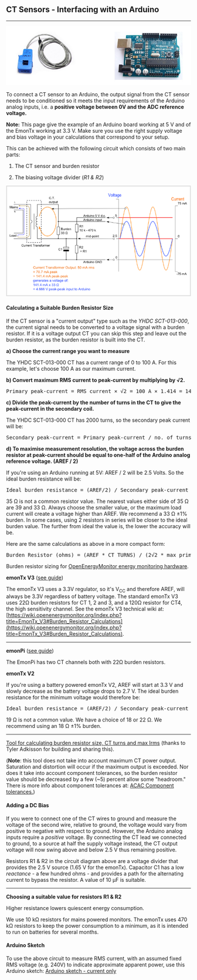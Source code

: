 ## CT Sensors - Interfacing with an Arduino

***

![](files/ctarduino.jpg)

To connect a CT sensor to an Arduino, the output signal from the CT sensor needs to be conditioned so it meets the input requirements of the Arduino analog inputs, i.e. a **positive voltage between 0V and the ADC reference voltage.**

**Note:** This page give the example of an Arduino board working at 5 V and of the EmonTx working at 3.3 V. Make sure you use the right supply voltage and bias voltage in your calculations that correspond to your setup.

This can be achieved with the following circuit which consists of two main parts:

1.  The CT sensor and burden resistor

2.  The biasing voltage divider (_R1 & R2_)

![](files/Arduino_AC_current_input_A.png)

#### Calculating a Suitable Burden Resistor Size

If the CT sensor is a "current output" type such as the _YHDC SCT-013-000_, the current signal needs to be converted to a voltage signal with a burden resistor. If it is a voltage output CT you can skip this step and leave out the burden resistor, as the burden resistor is built into the CT.

**a) Choose the current range you want to measure**

The YHDC SCT-013-000 CT has a current range of 0 to 100 A. For this example, let's choose 100 A as our maximum current.

**b) Convert maximum RMS current to peak-current by multiplying by √2.**

<pre>Primary peak-current = RMS current × √2 = 100 A × 1.414 = 141.4A</pre>

**c) Divide the peak-current by the number of turns in the CT to give the peak-current in the secondary coil.**

The YHDC SCT-013-000 CT has 2000 turns, so the secondary peak current will be:

<pre>Secondary peak-current = Primary peak-current / no. of turns = 141.4 A / 2000 = 0.0707A</pre>

**d) To maximise measurement resolution, the voltage across the burden resistor at peak-current should be equal to one-half of the Arduino analog reference voltage. (AREF / 2)**

If you're using an Arduino running at 5V: AREF / 2 will be 2.5 Volts. So the ideal burden resistance will be:

<pre>Ideal burden resistance = (AREF/2) / Secondary peak-current = 2.5 V / 0.0707 A = 35.4 Ω
</pre>

35 Ω is not a common resistor value. The nearest values either side of 35 Ω are 39 and 33 Ω. Always choose the smaller value, or the maximum load current will create a voltage higher than AREF. We recommend a 33 Ω ±1% burden. In some cases, using 2 resistors in series will be closer to the ideal burden value. The further from ideal the value is, the lower the accuracy will be.

Here are the same calculations as above in a more compact form:

<pre>Burden Resistor (ohms) = (AREF * CT TURNS) / (2√2 * max primary current)</pre>

Burden resistor sizing for [OpenEnergyMonitor energy monitoring hardware](https://guide.openenergymonitor.org/setup).

**emonTx V3** ([see guide](https://guide.openenergymonitor.org/setup))

The emonTx V3 uses a 3.3V regulator, so it's V<sub>CC</sub> and therefore AREF, will always be 3.3V regardless of battery voltage. The standard emonTx V3 uses 22Ω burden resistors for CT 1, 2 and 3, and a 120Ω resistor for CT4, the high sensitivity channel. See the emonTx V3 technical wiki at:
[https://wiki.openenergymonitor.org/index.php?title=EmonTx_V3#Burden_Resistor_Calculations](https://wiki.openenergymonitor.org/index.php?title=EmonTx_V3#Burden_Resistor_Calculations).

***

**emonPi** ([see guide](https://guide.openenergymonitor.org/setup))

The EmonPi has two CT channels both with 22Ω burden resistors.

**emonTx V2**

If you're using a battery powered emonTx V2, AREF will start at 3.3 V and slowly decrease as the battery voltage drops to 2.7 V. The ideal burden resistance for the minimum voltage would therefore be:

<pre>Ideal burden resistance = (AREF/2) / Secondary peak-current = 1.35V / 0.0707A = 19.1 Ω</pre>

19 Ω is not a common value. We have a choice of 18 or 22 Ω. We recommend using an 18 Ω ±1% burden.

***

[Tool for calculating burden resistor size, CT turns and max Irms](https://tyler.anairo.com/?id=5.3.0) (thanks to Tyler Adkisson for building and sharing this).

(**Note**: this tool does not take into account maximum CT power output. Saturation and distortion will occur if the maximum output is exceeded. Nor does it take into account component tolerances, so the burden resistor value should be decreased by a few (~5) percent allow some "headroom." There is more info about component tolerances at: [ACAC Component tolerances.](../voltage-sensing/acac-component-tolerances "ACAC Component tolerances"))

#### Adding a DC Bias

If you were to connect one of the CT wires to ground and measure the voltage of the second wire, relative to ground, the voltage would vary from positive to negative with respect to ground. However, the Arduino analog inputs require a _positive_ voltage. By connecting the CT lead we connected to ground, to a source at half the supply voltage instead, the CT output voltage will now swing above and below 2.5 V thus remaining positive.

Resistors R1 & R2 in the circuit diagram above are a voltage divider that provides the 2.5 V source (1.65 V for the emonTx). Capacitor C1 has a low _reactance_ - a few hundred ohms - and provides a path for the alternating current to bypass the resistor. A value of 10 μF is suitable.

<!-- The ADC isn't simply an ADC, it has a multiplexer in front of it, which switches between the 6 available input pins. The multiplexer samples the voltage and stores it on the sample & hold capacitor, to be converted by the ADC.

In order to charge that S&H capacitor sufficiently quickly to ensure an accurate reading, the Atmel data sheet tells us that the driving impedance needs to be less than 10 kΩ.

The combination of CT and burden resistor easily satisfies that requirement, but when you add in the Thévenin equivalent of the bias resistors (1.35 V with a source impedance of 235 kΩ for the emonTx), that limit is exceeded by a large margin. Adding the bypass capacitor provides a source to supply the charge that the S&H capacitor needs.

In terms of overcurrent protection, there are protection diodes inside the ADC inputs, which are in turn protected by a 1 kΩ series resistor and parallel transient voltage suppressor diodes (in production versions of the emonTx and emonPi) and yes, by the CT itself saturating. The impedance of the bias network also helps to limit the current in the protection diodes.
(R.Wall)
-->

***

**Choosing a suitable value for resistors R1 & R2**

Higher resistance lowers quiescent energy consumption.

We use 10 kΩ resistors for mains powered monitors. The emonTx uses 470 kΩ resistors to keep the power consumption to a minimum, as it is intended to run on batteries for several months.

#### Arduino Sketch

To use the above circuit to measure RMS current, with an assumed fixed RMS voltage (e.g. 240V) to indicate approximate apparent power, use this Arduino sketch: [Arduino sketch - current only](https://github.com/openenergymonitor/EmonLib/blob/master/examples/current_only/current_only.ino)
